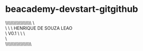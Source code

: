 # beacademy-devstart-gitgithub


\\\\\\\\\\\\\\\\\\\\\\\\\\\\\\\\\\\\\\
\                                    \
\                                    \ 
\       HENRIQUE DE SOUZA LEAO       \
\           V0.1                     \ 
\                                    \    
\                                    \
\\\\\\\\\\\\\\\\\\\\\\\\\\\\\\\\\\\\\\